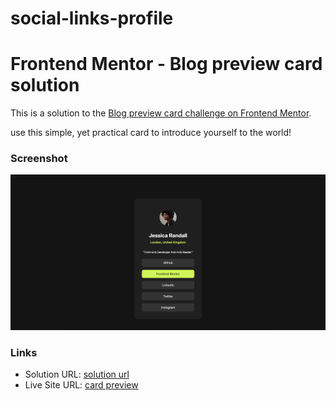 # social-links-profile
# Frontend Mentor - Blog preview card solution

This is a solution to the [Blog preview card challenge on Frontend Mentor](https://www.frontendmentor.io/challenges/blog-preview-card-ckPaj01IcS). 

use this simple, yet practical card to introduce yourself to the world!

### Screenshot

![social link card preview](./images/social_links_preview.png)


### Links

- Solution URL: [solution url](https://www.frontendmentor.io/solutions/another-solution-for-blog-card-WTf49C4NmV)
- Live Site URL: [card preview](https://ryichi0.github.io/blog-card-review/)


